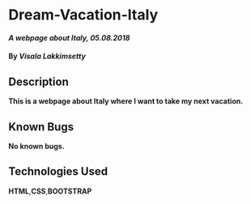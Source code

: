 # **Dream-Vacation-Italy**

#### _A webpage about Italy, 05.08.2018_

#### By _*Visala Lakkimsetty*_

## Description

__This is a webpage about Italy where I want to take my next vacation.__

## Known Bugs
__No known bugs.__

## Technologies Used

**HTML**,**CSS**,**BOOTSTRAP**

